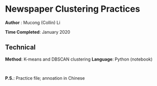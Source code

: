 # Newspaper Clustering Practices
**Author** : Mucong (Collin) Li

**Time Completed**: January 2020 

## Technical
**Method**: K-means and DBSCAN clustering
**Language**: Python (notebook)        

<br />

**P.S.**: Practice file; annoation in Chinese
